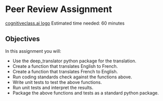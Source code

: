 # Peer Review Assignment
[cognitiveclass.ai logo](https://cf-courses-data.s3.us.cloud-object-storage.appdomain.cloud/IBMDeveloperSkillsNetwork-PY0222EN-SkillsNetwork/images/IDSN-logo.png)
Estimated time needed: 60 minutes

## Objectives
In this assignment you will:

* Use the deep_translator python package for the translation.
* Create a function that translates English to French.
* Create a function that translates French to English.
* Run coding standards check against the functions above.
* Write unit tests to test the above functions.
* Run unit tests and interpret the results.
* Package the above functions and tests as a standard python package.
